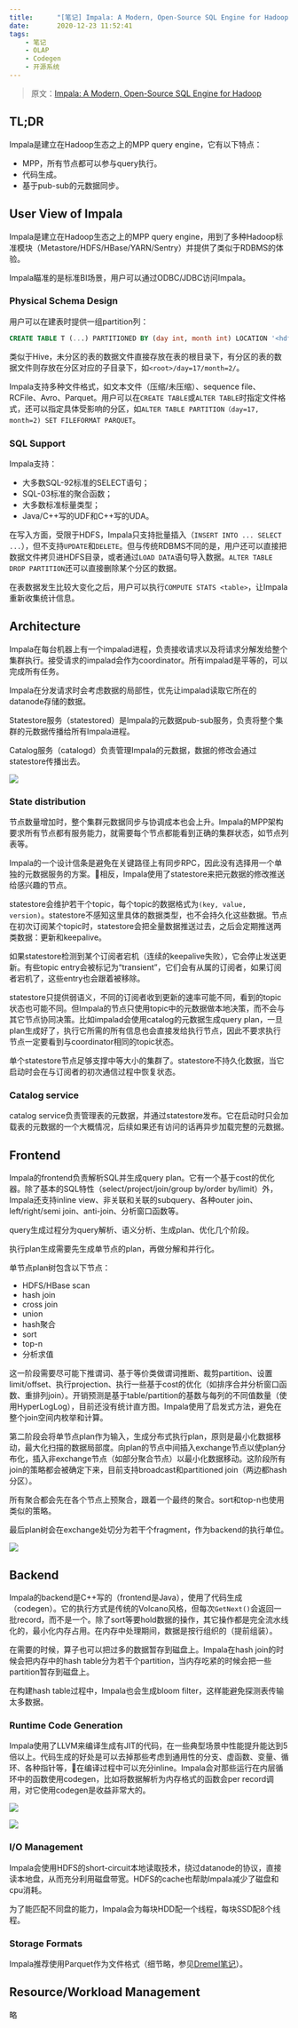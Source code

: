 ```yaml
---
title:      "[笔记] Impala: A Modern, Open-Source SQL Engine for Hadoop"
date:       2020-12-23 11:52:41
tags:
    - 笔记
    - OLAP
    - Codegen
    - 开源系统
---
```


> 原文：[Impala: A Modern, Open-Source SQL Engine for Hadoop](https://2013.berlinbuzzwords.de/sites/2013.berlinbuzzwords.de/files/slides/Impala%20tech%20talk.pdf)

## TL;DR

Impala是建立在Hadoop生态之上的MPP query engine，它有以下特点：
- MPP，所有节点都可以参与query执行。
- 代码生成。
- 基于pub-sub的元数据同步。

<!--more-->

## User View of Impala

Impala是建立在Hadoop生态之上的MPP query engine，用到了多种Hadoop标准模块（Metastore/HDFS/HBase/YARN/Sentry）并提供了类似于RDBMS的体验。

Impala瞄准的是标准BI场景，用户可以通过ODBC/JDBC访问Impala。

### Physical Schema Design

用户可以在建表时提供一组partition列：

```sql
CREATE TABLE T (...) PARTITIONED BY (day int, month int) LOCATION '<hdfs-path>' STORED AS PARQUET;
```

类似于Hive，未分区的表的数据文件直接存放在表的根目录下，有分区的表的数据文件则存放在分区对应的子目录下，如`<root>/day=17/month=2/`。

Impala支持多种文件格式，如文本文件（压缩/未压缩）、sequence file、RCFile、Avro、Parquet。用户可以在`CREATE TABLE`或`ALTER TABLE`时指定文件格式，还可以指定具体受影响的分区，如`ALTER TABLE PARTITION（day=17, month=2) SET FILEFORMAT PARQUET`。

### SQL Support

Impala支持：
- 大多数SQL-92标准的SELECT语句；
- SQL-03标准的聚合函数；
- 大多数标准标量类型；
- Java/C++写的UDF和C++写的UDA。

在写入方面，受限于HDFS，Impala只支持批量插入（`INSERT INTO ... SELECT ...`），但不支持`UPDATE`和`DELETE`。但与传统RDBMS不同的是，用户还可以直接把数据文件拷贝进HDFS目录，或者通过`LOAD DATA`语句导入数据。`ALTER TABLE DROP PARTITION`还可以直接删除某个分区的数据。

在表数据发生比较大变化之后，用户可以执行`COMPUTE STATS <table>`，让Impala重新收集统计信息。

## Architecture

Impala在每台机器上有一个impalad进程，负责接收请求以及将请求分解发给整个集群执行。接受请求的impalad会作为coordinator。所有impalad是平等的，可以完成所有任务。

Impala在分发请求时会考虑数据的局部性，优先让impalad读取它所在的datanode存储的数据。

Statestore服务（statestored）是Impala的元数据pub-sub服务，负责将整个集群的元数据传播给所有Impala进程。

Catalog服务（catalogd）负责管理Impala的元数据，数据的修改会通过statestore传播出去。

![](https://fuzhe-pics.oss-cn-beijing.aliyuncs.com/2020-12/impala-01.jpg)

### State distribution

节点数量增加时，整个集群元数据同步与协调成本也会上升。Impala的MPP架构要求所有节点都有服务能力，就需要每个节点都能看到正确的集群状态，如节点列表等。

Impala的一个设计信条是避免在关键路径上有同步RPC，因此没有选择用一个单独的元数据服务的方案。相反，Impala使用了statestore来把元数据的修改推送给感兴趣的节点。

statestore会维护若干个topic，每个topic的数据格式为`(key, value, version)`。statestore不感知这里具体的数据类型，也不会持久化这些数据。节点在初次订阅某个topic时，statestore会把全量数据推送过去，之后会定期推送两类数据：更新和keepalive。

如果statestore检测到某个订阅者宕机（连续的keepalive失败），它会停止发送更新。有些topic entry会被标记为“transient”，它们会有从属的订阅者，如果订阅者宕机了，这些entry也会跟着被移除。

statestore只提供弱语义，不同的订阅者收到更新的速率可能不同，看到的topic状态也可能不同。但Impala的节点只使用topic中的元数据做本地决策，而不会与其它节点协同决策。比如impalad会使用catalog的元数据生成query plan，一旦plan生成好了，执行它所需的所有信息也会直接发给执行节点，因此不要求执行节点一定要看到与coordinator相同的topic状态。

单个statestore节点足够支撑中等大小的集群了。statestore不持久化数据，当它启动时会在与订阅者的初次通信过程中恢复状态。

### Catalog service

catalog service负责管理表的元数据，并通过statestore发布。它在启动时只会加载表的元数据的一个大概情况，后续如果还有访问的话再异步加载完整的元数据。

## Frontend

Impala的frontend负责解析SQL并生成query plan。它有一个基于cost的优化器。除了基本的SQL特性（select/project/join/group by/order by/limit）外，Impala还支持inline view、非关联和关联的subquery、各种outer join、left/right/semi join、anti-join、分析窗口函数等。

query生成过程分为query解析、语义分析、生成plan、优化几个阶段。

执行plan生成需要先生成单节点的plan，再做分解和并行化。

单节点plan树包含以下节点：
- HDFS/HBase scan
- hash join
- cross join
- union
- hash聚合
- sort
- top-n
- 分析求值

这一阶段需要尽可能下推谓词、基于等价类做谓词推断、裁剪partition、设置limit/offset、执行projection、执行一些基于cost的优化（如排序合并分析窗口函数、重排列join）。开销预测是基于table/partition的基数与每列的不同值数量（使用HyperLogLog），目前还没有统计直方图。Impala使用了启发式方法，避免在整个join空间内枚举和计算。

第二阶段会将单节点plan作为输入，生成分布式执行plan，原则是最小化数据移动，最大化扫描的数据局部度。向plan的节点中间插入exchange节点以使plan分布化，插入非exchange节点（如部分聚合节点）以最小化数据移动。这阶段所有join的策略都会被确定下来，目前支持broadcast和partitioned join（两边都hash分区）。

所有聚合都会先在各个节点上预聚合，跟着一个最终的聚合。sort和top-n也使用类似的策略。

最后plan树会在exchange处切分为若干个fragment，作为backend的执行单位。

![](https://fuzhe-pics.oss-cn-beijing.aliyuncs.com/2020-12/impala-02.jpg)

## Backend

Impala的backend是C++写的（frontend是Java），使用了代码生成（codegen）。它的执行方式是传统的Volcano风格，但每次`GetNext()`会返回一批record，而不是一个。除了sort等要hold数据的操作，其它操作都是完全流水线化的，最小化内存占用。在内存中处理期间，数据是按行组织的（提前组装）。

在需要的时候，算子也可以把过多的数据暂存到磁盘上。Impala在hash join的时候会把内存中的hash table分为若干个partition，当内存吃紧的时候会把一些partition暂存到磁盘上。

在构建hash table过程中，Impala也会生成bloom filter，这样能避免探测表传输太多数据。

### Runtime Code Generation

Impala使用了LLVM来编译生成有JIT的代码，在一些典型场景中性能提升能达到5倍以上。代码生成的好处是可以去掉那些考虑到通用性的分支、虚函数、变量、循环、各种指针等，在编译过程中可以充分inline。Impala会对那些运行在内层循环中的函数使用codegen，比如将数据解析为内存格式的函数会per record调用，对它使用codegen是收益非常大的。

![](https://fuzhe-pics.oss-cn-beijing.aliyuncs.com/2020-12/impala-03.jpg)

![](https://fuzhe-pics.oss-cn-beijing.aliyuncs.com/2020-12/impala-04.jpg)

### I/O Management

Impala会使用HDFS的short-circuit本地读取技术，绕过datanode的协议，直接读本地盘，从而充分利用磁盘带宽。HDFS的cache也帮助Impala减少了磁盘和cpu消耗。

为了能匹配不同盘的能力，Impala会为每块HDD配一个线程，每块SSD配8个线程。

### Storage Formats

Impala推荐使用Parquet作为文件格式（细节略，参见[Dremel笔记](/2020/09/22/dremel-interactive-analysis-of-web-scale-datasets)）。

## Resource/Workload Management

略
